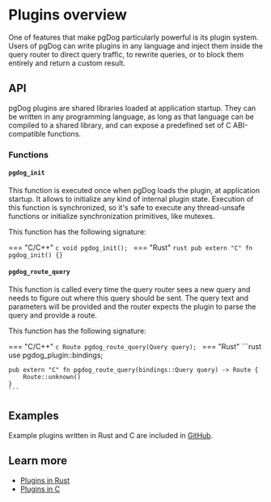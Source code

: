 # Plugins overview

One of features that make pgDog particularly powerful is its plugin system. Users of pgDog can write plugins
in any language and inject them inside the query router to direct query traffic, to rewrite queries, or to block
them entirely and return a custom result.

## API

pgDog plugins are shared libraries loaded at application startup. They can be written in any programming language, as long
as that language can be compiled to a shared library, and can expose a predefined set of C ABI-compatible functions.

### Functions

#### `pgdog_init`

This function is executed once when pgDog loads the plugin, at application startup. It allows to initialize any
kind of internal plugin state. Execution of this function is synchronized, so it's safe to execute any thread-unsafe
functions or initialize synchronization primitives, like mutexes.


This function has the following signature:

=== "C/C++"
    ```c
    void pgdog_init();
    ```
=== "Rust"
    ```rust
    pub extern "C" fn pgdog_init() {}
    ```


#### `pgdog_route_query`

This function is called every time the query router sees a new query and needs to figure out
where this query should be sent. The query text and parameters will be provided and the router
expects the plugin to parse the query and provide a route.

This function has the following signature:

=== "C/C++"
    ```c
    Route pgdog_route_query(Query query);
    ```
=== "Rust"
    ```rust
    use pgdog_plugin::bindings;

    pub extern "C" fn pgdog_route_query(bindings::Query query) -> Route {
        Route::unknown()
    }
    ```

## Examples

Example plugins written in Rust and C are
included in [GitHub](https://github.com/levkk/pgdog/tree/main/examples).

## Learn more

- [Plugins in Rust](rust.md)
- [Plugins in C](c.md)
